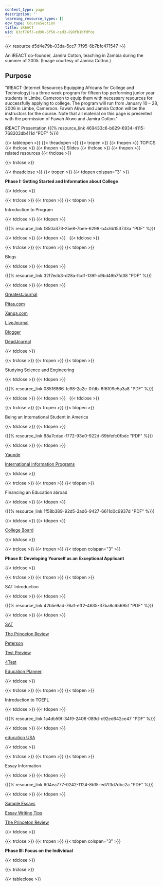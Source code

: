 ```yaml
---
content_type: page
description: ''
learning_resource_types: []
ocw_type: CourseSection
title: iREACT
uid: 83cf76f3-ed90-5f50-cad3-890fb1bfdfce
---
```


{{< resource d5d4e79b-03da-5cc7-7f95-6b7bfc471547 >}}

An iREACT co-founder, Jamira Cotton, teaching in Zambia during the summer of 2005. (Image courtesy of Jamira Cotton.)

Purpose
-------

"iREACT (Internet Resources Equipping Africans for College and Technology) is a three week program for fifteen top performing junior year students in Limbe, Cameroon to equip them with necessary resources for successfully applying to college. The program will run from January 10 – 28, 2006 in Limbe, Cameroon. Fawah Akwo and Jamira Cotton will be the instructors for the course. Note that all material on this page is presented with the permission of Fawah Akwo and Jamira Cotton."

iREACT Presentation ({{% resource_link 469433c6-b829-6934-4115-768303db411d "PDF" %}})

{{< tableopen >}}
{{< theadopen >}}
{{< tropen >}}
{{< thopen >}}
TOPICS
{{< thclose >}}
{{< thopen >}}
Slides
{{< thclose >}}
{{< thopen >}}
related resources
{{< thclose >}}

{{< trclose >}}

{{< theadclose >}}
{{< tropen >}}
{{< tdopen colspan="3" >}}


**Phase I: Getting Started and Information about College**


{{< tdclose >}}

{{< trclose >}}
{{< tropen >}}
{{< tdopen >}}


Introduction to Program


{{< tdclose >}}
{{< tdopen >}}


({{% resource_link f850a373-25e8-7bee-6298-b4c6b153733a "PDF" %}})


{{< tdclose >}}
{{< tdopen >}}
 
{{< tdclose >}}

{{< trclose >}}
{{< tropen >}}
{{< tdopen >}}


Blogs


{{< tdclose >}}
{{< tdopen >}}


({{% resource_link 32f7edb3-d28a-fcd1-139f-c9bd49b7fd38 "PDF" %}})


{{< tdclose >}}
{{< tdopen >}}


[GreatestJournal](https://encyclopediadramatica.se/GreatestJournal)

[Pitas.com](http://pitas.com/)

[Xanga.com](http://xanga.com/)

[LiveJournal](http://livejournal.com/)

[Blogger](http://blogger.com/)

[DeadJournal](http://deadjournal.com/)


{{< tdclose >}}

{{< trclose >}}
{{< tropen >}}
{{< tdopen >}}


Studying Science and Engineering


{{< tdclose >}}
{{< tdopen >}}


({{% resource_link 08516866-fc98-2a2e-07db-6f6f09e5a3a8 "PDF" %}})


{{< tdclose >}}
{{< tdopen >}}
 
{{< tdclose >}}

{{< trclose >}}
{{< tropen >}}
{{< tdopen >}}


Being an International Student in America


{{< tdclose >}}
{{< tdopen >}}


({{% resource_link 88a7cdad-f772-93e0-922d-69bfefc0fbdc "PDF" %}})


{{< tdclose >}}
{{< tdopen >}}


[Yaunde](https://cm.usembassy.gov/embassy/yaounde/)

[International Information Programs](http://www.state.gov/r/iip/)


{{< tdclose >}}

{{< trclose >}}
{{< tropen >}}
{{< tdopen >}}


Financing an Education abroad


{{< tdclose >}}
{{< tdopen >}}


({{% resource_link 1f58b389-92d5-2ad6-9427-6611d0c9937d "PDF" %}})


{{< tdclose >}}
{{< tdopen >}}


[College Board](https://www.collegeboard.org/)


{{< tdclose >}}

{{< trclose >}}
{{< tropen >}}
{{< tdopen colspan="3" >}}


**Phase II: Developing Yourself as an Exceptional Applicant**


{{< tdclose >}}

{{< trclose >}}
{{< tropen >}}
{{< tdopen >}}


SAT Introduction


{{< tdclose >}}
{{< tdopen >}}


({{% resource_link 42b5e9ad-76a1-eff2-4635-37ba8c65695f "PDF" %}})


{{< tdclose >}}
{{< tdopen >}}


[SAT](http://www.collegeboard.com/student/testing/sat/about.html)

[The Princeton Review](http://www.review.com/)

[Peterson](https://www.petersons.com/)

[Test Preview](http://www.testprepreview.com/)

[4Test](http://www.4tests.com/exams/examdetail.asp?eid=6)

[Education Planner](http://www.educationplanner.org/)


{{< tdclose >}}

{{< trclose >}}
{{< tropen >}}
{{< tdopen >}}


Introduction to TOEFL


{{< tdclose >}}
{{< tdopen >}}


({{% resource_link 1a4db59f-34f9-2406-089d-c92ed642ce47 "PDF" %}})


{{< tdclose >}}
{{< tdopen >}}


[education USA](http://educationusa.state.gov/)


{{< tdclose >}}

{{< trclose >}}
{{< tropen >}}
{{< tdopen >}}


Essay Information


{{< tdclose >}}
{{< tdopen >}}


({{% resource_link 604ea777-0242-1124-8b15-ed7f3d7dbc2a "PDF" %}})


{{< tdclose >}}
{{< tdopen >}}


[Sample Essays](http://www.internationalstudent.com/essay_writing/college_essay.shtml)

[Essay Writing Tips](http://www.internationalstudent.com/essay_writing/essay_tips.shtml)

[The Princeton Review](http://www.princetonreview.com/home.asp)


{{< tdclose >}}

{{< trclose >}}
{{< tropen >}}
{{< tdopen colspan="3" >}}


**Phase III: Focus on the Individual**


{{< tdclose >}}

{{< trclose >}}

{{< tableclose >}}